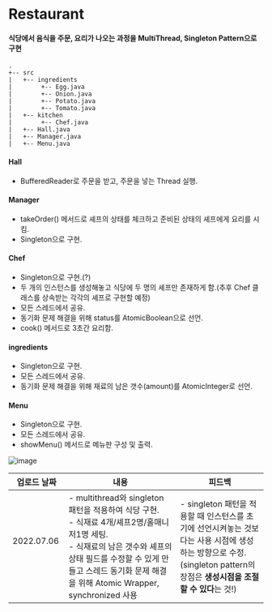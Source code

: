 ﻿# Restaurant
#### 식당에서 음식을 주문, 요리가 나오는 과정을 MultiThread, Singleton Pattern으로 구현

```
.
+-- src
|   +-- ingredients
|   	 +-- Egg.java
|        +-- Onion.java
|   	 +-- Potato.java
|   	 +-- Tomato.java
|   +-- kitchen
|        +-- Chef.java
|   +-- Hall.java
|   +-- Manager.java
|   +-- Menu.java
```



#### Hall

- BufferedReader로 주문을 받고, 주문을 넣는 Thread 실행.

#### Manager

- takeOrder() 메서드로 셰프의 상태를 체크하고 준비된 상태의 셰프에게 요리를 시킴.
- Singleton으로 구현.

#### Chef

- Singleton으로 구현.(?)
- 두 개의 인스턴스를 생성해놓고 식당에 두 명의 셰프만 존재하게 함.(추후 Chef 클래스를 상속받는 각각의 셰프로 구현할 예정)
- 모든 스레드에서 공유.
- 동기화 문제 해결을 위해 status를 AtomicBoolean으로 선언.
- cook() 메서드로 3초간 요리함.

#### ingredients

- Singleton으로 구현.
- 모든 스레드에서 공유.
- 동기화 문제 해결을 위해 재료의 남은 갯수(amount)를 AtomicInteger로 선언.

#### Menu

- Singleton으로 구현.
- 모든 스레드에서 공유.
- showMenu() 메서드로 메뉴판 구성 및 출력.

![image](https://user-images.githubusercontent.com/87376840/177657507-9ad7ddd0-0b99-4ef5-b5d3-7313119351b9.png)

|업로드 날짜|내용|피드백|
|------------|---|---|
|2022.07.06 &nbsp;&nbsp;&nbsp;&nbsp;&nbsp;|- multithread와 singleton 패턴을 적용하여 식당 구현.<br>- 식재료 4개/셰프2명/홀매니저1명 세팅.<br>- 식재료의 남은 갯수와 셰프의 상태 필드를 수정할 수 있게 만들고 스레드 동기화 문제 해결을 위해 Atomic Wrapper, synchronized 사용|- singleton 패턴을 적용할 때 인스턴스를 초기에 선언시켜놓는 것보다는 사용 시점에 생성하는 방향으로 수정.<br> (singleton pattern의 장점은 **생성시점을 조절할 수 있다**는 것!)| 


